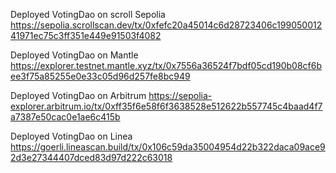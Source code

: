 Deployed VotingDao on scroll Sepolia
https://sepolia.scrollscan.dev/tx/0xfefc20a45014c6d28723406c19905001241971ec75c3ff351e449e91503f4082

Deployed VotingDao on  Mantle 
https://explorer.testnet.mantle.xyz/tx/0x7556a36524f7bdf05cd190b08cf6bee3f75a85255e0e33c05d96d257fe8bc949

Deployed VotingDao on Arbitrum
https://sepolia-explorer.arbitrum.io/tx/0xff35f6e58f6f3638528e512622b557745c4baad4f7a7387e50cac0e1ae6c415b


Deployed VotingDao on Linea
https://goerli.lineascan.build/tx/0x106c59da35004954d22b322daca09ace92d3e27344407dced83d97d222c63018
